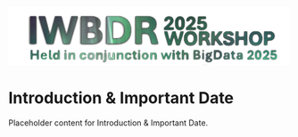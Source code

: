 <div class="banner-container">
  <img src="../images/iwbdr25.png" alt="iWBDR25 Banner" class="banner-img">
</div>

# Introduction & Important Date

Placeholder content for Introduction & Important Date.
